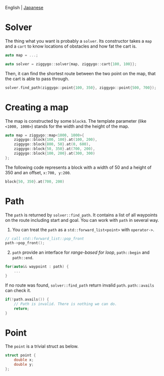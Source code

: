 English | [Japanese](/doc/README_ja.md)

# Solver
The thing what you want is probably a `solver`. Its constructor takes a `map` and a `cart` to know locations of obstacles and how fat the cart is.

```c++
auto map = ...;

auto solver = ziggygo::solver{map, ziggygo::cart{100, 100}};
```

Then, it can find the shortest route between the two point on the map, that the cart is able to pass through.

```c++
solver.find_path(ziggygo::point{100, 350}, ziggygo::point{500, 700});
```

# Creating a map
The map is constructed by some `block`s. The template parameter (like `<1000, 1000>`) stands for the width and the height of the map.

```c++
auto map = ziggygo::map<1000, 1000>{
    ziggygo::block{100, 100}.at(100, 200),
    ziggygo::block{800, 50}.at(0, 600),
    ziggygo::block{50, 350}.at(700, 200),
    ziggygo::block{100, 200}.at(300, 300)
};
```

The following code represents a block with a width of 50 and a height of 350 and an offset, `x:700, y:200`.

```c++
block{50, 350}.at(700, 200)
```

# Path
The `path` is returned by `solver::find_path`. It contains a list of all waypoints on the route including start and goal. You can work with `path` in several way.

1. You can treat the `path` as a `std::forward_list<point>` with `operator->`.

```c++
// call std::forward_list::pop_front
path->pop_front();
```

2. `path` provide an interface for *range-based for loop*, `path::begin` and `path::end`.

```c++
for(auto&& waypoint : path) {
    ...
}
```

If no route was found, `solver::find_path` return invalid `path`. `path::avails` can check it.

```c++
if(!path.avails()) {
    // Path is invalid. There is nothing we can do.
    return;
}
```

# Point
The `point` is a trivial struct as below.

```c++
struct point {
    double x;
    double y;
};
```
